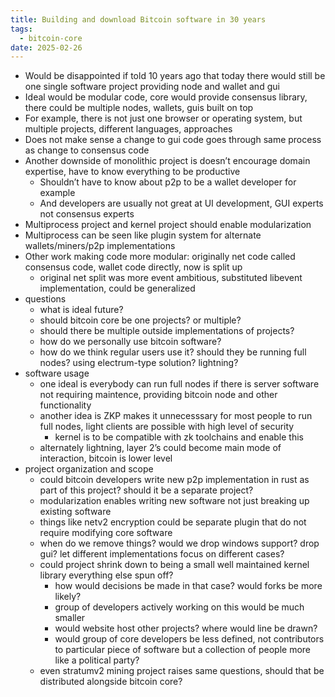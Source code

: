 ```yaml
---
title: Building and download Bitcoin software in 30 years
tags:
  - bitcoin-core
date: 2025-02-26
---
```


* Would be disappointed if told 10 years ago that today there would still be one single software project providing node and wallet and gui
* Ideal would be modular code, core would provide consensus library, there could be multiple nodes, wallets, guis built on top
* For example, there is not just one browser or operating system, but multiple projects, different languages, approaches
* Does not make sense a change to gui code goes through same process as change to consensus code
* Another downside of monolithic project is doesn’t encourage domain expertise, have to know everything to be productive
    * Shouldn’t have to know about p2p to be a wallet developer for example
    * And developers are usually not great at UI development, GUI experts not consensus experts
* Multiprocess project and kernel project should enable modularization
* Multiprocess can be seen like plugin system for alternate wallets/miners/p2p implementations
* Other work making code more modular: originally net code called consensus code, wallet code directly, now is split up
    * original net split was more event ambitious, substituted libevent implementation, could be generalized
* questions
    * what is ideal future?
    * should bitcoin core be one projects? or multiple?
    * should there be multiple outside implementations of projects?
    * how do we personally use bitcoin software?
    * how do we think regular users use it? should they be running full nodes? using electrum-type solution? lightning?
* software usage
    * one ideal is everybody can run full nodes if there is server software not requiring maintence, providing bitcoin node and other functionality
    * another idea is ZKP makes it unnecesssary for most people to run full nodes, light clients are possible with high level of security
        * kernel is to be compatible with zk toolchains and enable this
    * alternately lightning, layer 2’s could become main mode of interaction, bitcoin is lower level
* project organization and scope
    * could bitcoin developers write new p2p implementation in rust as part of this project? should it be a separate project?
    * modularization enables writing new software not just breaking up existing software
    * things like netv2 encryption could be separate plugin that do not require modifying core software
    * when do we remove things? would we drop windows support? drop gui? let different implementations focus on different cases?
    * could project shrink down to being a small well maintained kernel library everything else spun off?
        * how would decisions be made in that case? would forks be more likely?
        * group of developers actively working on this would be much smaller
        * would website host other projects? where would line be drawn?
        * would group of core developers be less defined, not contributors to particular piece of software but a collection of people more like a political party?
    * even stratumv2 mining project raises same questions, should that be distributed alongside bitcoin core?

